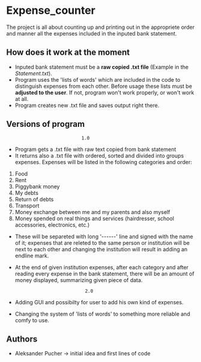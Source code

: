 # Expense_counter
The project is all about counting up and printing out in the appropriete order and manner all the expenses included in the inputed bank statement.

## How does it work at the moment
- Inputed bank statement must be a __raw copied .txt file__ (Example in the _Statement.txt_).
- Program uses the 'lists of words' which are included in the code to distinguish expenses from each other. Before usage these lists must be __adjusted to the user__. If not, program won't work properly, or won't work at all.
- Program creates new .txt file and saves output right there.

## Versions of program
					
					 			1.0

- Program gets a .txt file with raw text copied from bank statement
- It returns also a .txt file with ordered, sorted and divided into groups expenses. Expenses will be listed in the following categories and order:
1. Food	
2. Rent
3. Piggybank money
4. My debts
5. Return of debts
6. Transport
7. Money exchange between me and my parents and also myself
8. Money spended on real things and services (hairdresser, school accessories, electronics, etc.)

- These will be separeted with long '------' line and signed with the name of it; expenses that are releted to the same person or institution will be next to each other and changing the institution will result in adding an endline mark.

- At the end of given institution expenses, after each category and after reading every expense in the bank
statement, there will be an amount of money displayed, summarizing given piece of data.

								2.0

- Adding GUI and possibilty for user to add his own kind of expenses.
- Changing the system of 'lists of words' to something more reliable and comfy to use.

## Authors

- Aleksander Pucher -> initial idea and first lines of code 
